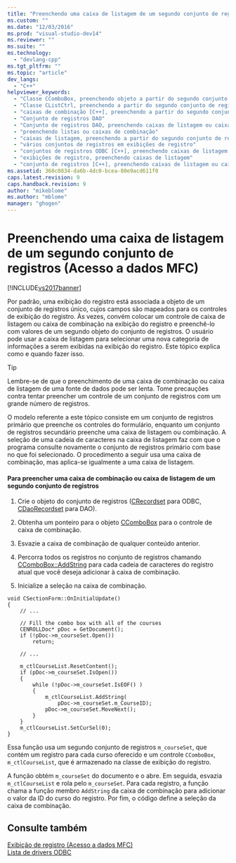 ```yaml
---
title: "Preenchendo uma caixa de listagem de um segundo conjunto de registros (Acesso a dados MFC) | Microsoft Docs"
ms.custom: ""
ms.date: "12/03/2016"
ms.prod: "visual-studio-dev14"
ms.reviewer: ""
ms.suite: ""
ms.technology: 
  - "devlang-cpp"
ms.tgt_pltfrm: ""
ms.topic: "article"
dev_langs: 
  - "C++"
helpviewer_keywords: 
  - "Classe CComboBox, preenchendo objeto a partir do segundo conjunto de linhas"
  - "Classe CListCtrl, preenchendo a partir do segundo conjunto de registros"
  - "caixas de combinação [C++], preenchendo a partir do segundo conjunto de registros"
  - "Conjunto de registros DAO"
  - "Conjunto de registros DAO, preenchendo caixas de listagem ou caixas de combinação"
  - "preenchendo listas ou caixas de combinação"
  - "caixas de listagem, preenchendo a partir do segundo conjunto de registros"
  - "vários conjuntos de registros em exibições de registro"
  - "conjuntos de registros ODBC [C++], preenchendo caixas de listagem ou caixas de combinação"
  - "exibições de registro, preenchendo caixas de listagem"
  - "conjunto de registros [C++], preenchendo caixas de listagem ou caixas de combinação"
ms.assetid: 360c0834-da6b-4dc0-bcea-80e9acd611f0
caps.latest.revision: 9
caps.handback.revision: 9
author: "mikeblome"
ms.author: "mblome"
manager: "ghogen"
---
```

# Preenchendo uma caixa de listagem de um segundo conjunto de registros (Acesso a dados MFC)
[!INCLUDE[vs2017banner](../assembler/inline/includes/vs2017banner.md)]

Por padrão, uma exibição do registro está associada a objeto de um conjunto de registros único, cujos campos são mapeados para os controles de exibição do registro.  Às vezes, convém colocar um controle de caixa de listagem ou caixa de combinação na exibição do registro e preenchê\-lo com valores de um segundo objeto do conjunto de registros.  O usuário pode usar a caixa de listagem para selecionar uma nova categoria de informações a serem exibidas na exibição do registro.  Este tópico explica como e quando fazer isso.  
  
> [!TIP]
>  Lembre\-se de que o preenchimento de uma caixa de combinação ou caixa de listagem de uma fonte de dados pode ser lenta.  Tome precauções contra tentar preencher um controle de um conjunto de registros com um grande número de registros.  
  
 O modelo referente a este tópico consiste em um conjunto de registros primário que preenche os controles do formulário, enquanto um conjunto de registros secundário preenche uma caixa de listagem ou combinação.  A seleção de uma cadeia de caracteres na caixa de listagem faz com que o programa consulte novamente o conjunto de registros primário com base no que foi selecionado.  O procedimento a seguir usa uma caixa de combinação, mas aplica\-se igualmente a uma caixa de listagem.  
  
#### Para preencher uma caixa de combinação ou caixa de listagem de um segundo conjunto de registros  
  
1.  Crie o objeto do conjunto de registros \([CRecordset](../Topic/CRecordset%20Class.md) para ODBC, [CDaoRecordset](../mfc/reference/cdaorecordset-class.md) para DAO\).  
  
2.  Obtenha um ponteiro para o objeto [CComboBox](../mfc/reference/ccombobox-class.md) para o controle de caixa de combinação.  
  
3.  Esvazie a caixa de combinação de qualquer conteúdo anterior.  
  
4.  Percorra todos os registros no conjunto de registros chamando [CComboBox::AddString](../Topic/CComboBox::AddString.md) para cada cadeia de caracteres do registro atual que você deseja adicionar à caixa de combinação.  
  
5.  Inicialize a seleção na caixa de combinação.  
  
```  
void CSectionForm::OnInitialUpdate()  
{  
    // ...  
  
    // Fill the combo box with all of the courses  
    CENROLLDoc* pDoc = GetDocument();  
    if (!pDoc->m_courseSet.Open())  
        return;  
  
    // ...  
  
    m_ctlCourseList.ResetContent();  
    if (pDoc->m_courseSet.IsOpen())  
    {   
        while (!pDoc->m_courseSet.IsEOF() )  
        {  
            m_ctlCourseList.AddString(  
                pDoc->m_courseSet.m_CourseID);  
            pDoc->m_courseSet.MoveNext();  
        }  
    }  
    m_ctlCourseList.SetCurSel(0);  
}  
```  
  
 Essa função usa um segundo conjunto de registros `m_courseSet`, que contém um registro para cada curso oferecido e um controle `CComboBox`, `m_ctlCourseList`, que é armazenado na classe de exibição do registro.  
  
 A função obtém `m_courseSet` do documento e o abre.  Em seguida, esvazia `m_ctlCourseList` e rola pelo `m_courseSet`.  Para cada registro, a função chama a função membro `AddString` da caixa de combinação para adicionar o valor da ID do curso do registro.  Por fim, o código define a seleção da caixa de combinação.  
  
## Consulte também  
 [Exibição de registro \(Acesso a dados MFC\)](../data/record-views-mfc-data-access.md)   
 [Lista de drivers ODBC](../data/odbc/odbc-driver-list.md)